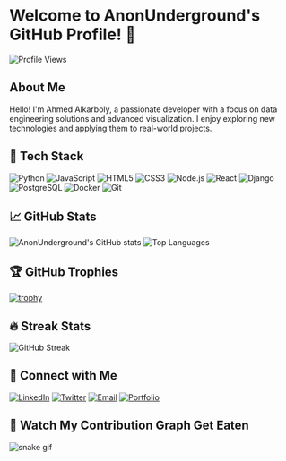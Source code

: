 # Welcome to AnonUnderground's GitHub Profile! 👋

![Profile Views](https://komarev.com/ghpvc/?username=AnonUnderground&color=blueviolet)

## About Me

Hello! I'm Ahmed Alkarboly, a passionate developer with a focus on data engineering solutions and advanced visualization. I enjoy exploring new technologies and applying them to real-world projects.

## 🔧 Tech Stack

![Python](https://img.shields.io/badge/-Python-3776AB?style=flat-square&logo=python&logoColor=white)
![JavaScript](https://img.shields.io/badge/-JavaScript-F7DF1E?style=flat-square&logo=javascript&logoColor=black)
![HTML5](https://img.shields.io/badge/-HTML5-E34F26?style=flat-square&logo=html5&logoColor=white)
![CSS3](https://img.shields.io/badge/-CSS3-1572B6?style=flat-square&logo=css3&logoColor=white)
![Node.js](https://img.shields.io/badge/-Node.js-339933?style=flat-square&logo=node.js&logoColor=white)
![React](https://img.shields.io/badge/-React-61DAFB?style=flat-square&logo=react&logoColor=black)
![Django](https://img.shields.io/badge/-Django-092E20?style=flat-square&logo=django&logoColor=white)
![PostgreSQL](https://img.shields.io/badge/-PostgreSQL-336791?style=flat-square&logo=postgresql&logoColor=white)
![Docker](https://img.shields.io/badge/-Docker-2496ED?style=flat-square&logo=docker&logoColor=white)
![Git](https://img.shields.io/badge/-Git-F05032?style=flat-square&logo=git&logoColor=white)

## 📈 GitHub Stats

![AnonUnderground's GitHub stats](https://github-readme-stats.vercel.app/api?username=AnonUnderground&show_icons=true&theme=radical)
![Top Languages](https://github-readme-stats.vercel.app/api/top-langs/?username=AnonUnderground&layout=compact&theme=radical)

## 🏆 GitHub Trophies

[![trophy](https://github-profile-trophy.vercel.app/?username=AnonUnderground&theme=radical)](https://github.com/ryo-ma/github-profile-trophy)

## 🔥 Streak Stats

![GitHub Streak](https://github-readme-streak-stats.herokuapp.com/?user=AnonUnderground&theme=radical)

## 💬 Connect with Me

[![LinkedIn](https://img.shields.io/badge/-LinkedIn-0077B5?style=flat-square&logo=linkedin&logoColor=white)](https://www.linkedin.com/in/your-linkedin-username/)
[![Twitter](https://img.shields.io/badge/-Twitter-1DA1F2?style=flat-square&logo=twitter&logoColor=white)](https://twitter.com/your-twitter-username)
[![Email](https://img.shields.io/badge/-Email-D14836?style=flat-square&logo=gmail&logoColor=white)](mailto:your-email@example.com)
[![Portfolio](https://img.shields.io/badge/-Portfolio-000000?style=flat-square&logo=vercel&logoColor=white)](https://your-portfolio-site.com/)


## 🐍 Watch My Contribution Graph Get Eaten

![snake gif](https://github.com/AnonUnderground/AnonUnderground/blob/output/github-contribution-grid-snake.svg)

